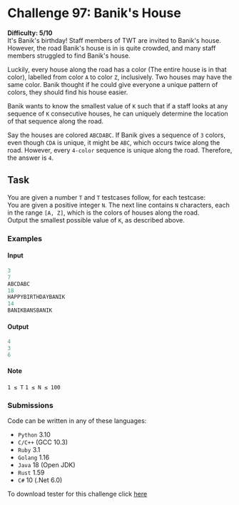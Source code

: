 # Challenge 97: Banik's House

**Difficulty: 5/10**  
It's Banik's birthday! Staff members of TWT are invited to Banik's house.
However, the road Banik's house is in is quite crowded, and many staff members struggled to find Banik's house.

Luckily, every house along the road has a color (The entire house is in that color), labelled from color `A` to color `Z`, inclusively. Two houses may have the same color. Banik thought if he could give everyone a unique pattern of colors, they should find his house easier.

Banik wants to know the smallest value of `K` such that if a staff looks at any sequence of `K` consecutive houses, he can uniquely determine the location of that sequence along the road.

Say the houses are colored `ABCDABC`. If Banik gives a sequence of `3` colors, even though `CDA` is unique, it might be `ABC`, which occurs twice along the road. However, every `4-color` sequence is unique along the road. Therefore, the answer is `4`.

## Task

You are given a number `T` and `T` testcases follow, for each testcase:  
You are given a positive integer `N`. The next line contains `N` characters, each in the range `[A, Z]`, which is the colors of houses along the road.  
Output the smallest possible value of `K`, as described above.

### Examples

#### Input

```rs
3
7
ABCDABC
18
HAPPYBIRTHDAYBANIK
14
BANIKBANSBANIK
```

#### Output

```rs
4
3
6
```

#### Note

`1 ≤ T`
`1 ≤ N ≤ 100`

### Submissions

Code can be written in any of these languages:

- `Python` 3.10
- `C/C++` (GCC 10.3)
- `Ruby` 3.1
- `Golang` 1.16
- `Java` 18 (Open JDK)
- `Rust` 1.59
- `C#` 10 (.Net 6.0)

To download tester for this challenge click [here](https://downgit.github.io/#/home?url=https://github.com/Pomroka/TWT_Challenges_Tester/tree/main/Challenge_97)
